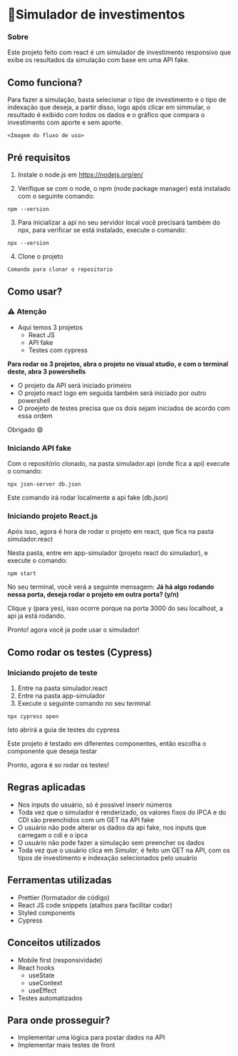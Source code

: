 # 💸Simulador de investimentos

### Sobre

Este projeto feito com react é um simulador de investimento responsivo que exibe os resultados da simulação com base em uma API fake.

## Como funciona?

Para fazer a simulação, basta selecionar o tipo de investimento e o tipo de indexação que deseja, a partir disso, logo após clicar em simmular, o resultado é exibido
com todos os dados e o gráfico que compara o investimento com aporte e sem aporte.

```
<Imagem do fluxo de uso>
```

## Pré requisitos

1. Instale o node.js em https://nodejs.org/en/

2. Verifique se com o node, o npm (node package manager) está instalado com o seguinte comando:

```
npm --version
```

3. Para inicializar a api no seu servidor local você precisará também do npx, para verificar se está instalado, execute o comando:

```
npx --version
```

4. Clone o projeto

```
Comando para clonar o repositorio
```

## Como usar?

### ⚠️ Atenção

- Aqui temos 3 projetos
  - React JS
  - API fake
  - Testes com cypress

**Para rodar os 3 projetos, abra o projeto no visual studio, e com o terminal deste, abra 3 powershells**

- O projeto da API será iniciado primeiro
- O projeto react logo em seguida também será iniciado por outro powershell
- O proejeto de testes precisa que os dois sejam iniciados de acordo com essa ordem

Obrigado 😄

### Iniciando API fake

Com o repositório clonado, na pasta simulador.api (onde fica a api) execute o comando:

```
npx json-server db.json
```

Este comando irá rodar localmente a api fake (db.json)


### Iniciando projeto React.js

Após isso, agora é hora de rodar o projeto em react, que fica na pasta simulador.react

Nesta pasta, entre em app-simulador (projeto react do simulador), e execute o comando:

```
npm start
```

No seu terminal, você verá a seguinte mensagem: **Já há algo rodando nessa porta, deseja rodar o projeto em outra porta? (y/n)**

Clique y (para yes), isso ocorre porque na porta 3000 do seu localhost, a api ja está rodando.

Pronto! agora você ja pode usar o simulador!



## Como rodar os testes (**Cypress**)

### Iniciando projeto de teste

1. Entre na pasta simulador.react
2. Entre na pasta app-simulador
3. Execute o seguinte comando no seu terminal

```
npx cypress open
```

Isto abrirá a guia de testes do cypress

Este projeto é testado em diferentes componentes, então escolha o componente que deseja testar

Pronto, agora é so rodar os testes!


## Regras aplicadas

- Nos inputs do usuário, só é possível inserir números
- Toda vez que o simulador é renderizado, os valores fixos do IPCA e do CDI são preenchidos com um GET na API fake
- O usuário não pode alterar os dados da api fake, nos inputs que carregam o cdi e o ipca
- O usuário não pode fazer a simulação sem preencher os dados
- Toda vez que o usuário clica em *Simular*, é feito um GET na API, com os tipos de investimento e indexação selecionados pelo usuário

## Ferramentas utilizadas

- Prettier (formatador de código)
- React JS code snippets (atalhos para facilitar codar)
- Styled components
- Cypress

## Conceitos utilizados

- Mobile first (responsividade)
- React hooks
  - useState
  - useContext
  - useEffect
- Testes automatizados
  
## Para onde prosseguir?
 - Implementar uma lógica para postar dados na API
 - Implementar mais testes de front
